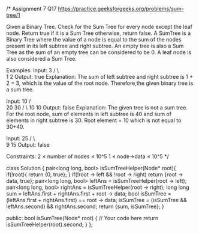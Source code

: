 /*
Assignment 7 Q17
https://practice.geeksforgeeks.org/problems/sum-tree/1

Given a Binary Tree. Check for the Sum Tree for every node except the leaf node. Return true if it is a Sum Tree otherwise, return false.
A SumTree is a Binary Tree where the value of a node is equal to the sum of the nodes present in its left subtree and right subtree. An empty tree is also a Sum Tree as the sum of an empty tree can be considered to be 0. A leaf node is also considered a Sum Tree.

Examples:
Input:
    3
  /   \    
 1     2
Output: true
Explanation: The sum of left subtree and right subtree is 1 + 2 = 3, which is the value of the root node. Therefore,the given binary tree is a sum tree.

Input:
          10
        /    \
      20      30
    /   \ 
   10    10
Output: false
Explanation: The given tree is not a sum tree. For the root node, sum of elements in left subtree is 40 and sum of elements in right subtree is 30. Root element = 10 which is not equal to 30+40.

Input:
   25
  /   \    
 9     15
Output: false

Constraints:
2 ≤ number of nodes ≤ 10^5
1 ≤ node->data ≤ 10^5
*/

class Solution {
    pair<long long, bool> isSumTreeHelper(Node* root){
        if(!root){
            return {0, true};
        }
        if(!root -> left && !root -> right) return {root -> data, true};
        pair<long long, bool> leftAns = isSumTreeHelper(root -> left);
        pair<long long, bool> rightAns = isSumTreeHelper(root -> right);
        long long sum = leftAns.first + rightAns.first + root -> data;
        bool isSumTree = (leftAns.first + rightAns.first) == root -> data;
        isSumTree = (isSumTree && leftAns.second) && rightAns.second;
        return {sum, isSumTree};
    }
    
  public:
    bool isSumTree(Node* root) {
        // Your code here
        return isSumTreeHelper(root).second;
    }
};